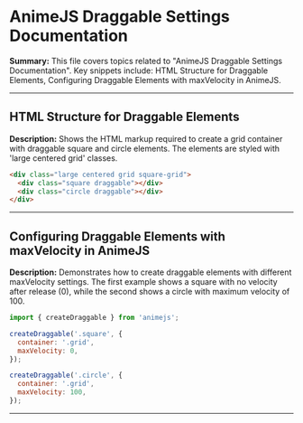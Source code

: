 # AnimeJS Draggable Settings Documentation

**Summary:** This file covers topics related to "AnimeJS Draggable Settings Documentation". Key snippets include: HTML Structure for Draggable Elements, Configuring Draggable Elements with maxVelocity in AnimeJS.

---

## HTML Structure for Draggable Elements

**Description:** Shows the HTML markup required to create a grid container with draggable square and circle elements. The elements are styled with 'large centered grid' classes.

```html
<div class="large centered grid square-grid">
  <div class="square draggable"></div>
  <div class="circle draggable"></div>
</div>
```

---

## Configuring Draggable Elements with maxVelocity in AnimeJS

**Description:** Demonstrates how to create draggable elements with different maxVelocity settings. The first example shows a square with no velocity after release (0), while the second shows a circle with maximum velocity of 100.

```javascript
import { createDraggable } from 'animejs';

createDraggable('.square', {
  container: '.grid',
  maxVelocity: 0,
});

createDraggable('.circle', {
  container: '.grid',
  maxVelocity: 100,
});
```

---